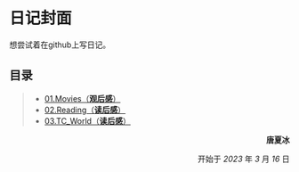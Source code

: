 # 日记封面

想尝试着在github上写日记。

## 目录

> - [01.Movies（**观后感**）](01.Movies.md)
> - [02.Reading（**读后感**）](02.Reading.md)
> - [03.TC_World（**读后感**）](03.TC_World.md)

<p style="text-align: right"><strong>唐夏冰</strong></p>
<p style="text-align: right">开始于 <em>2023</em> 年 <em>3</em> 月 <em>16</em> 日</p>
